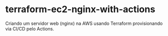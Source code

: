 # terraform-ec2-nginx-with-actions
Criando um servidor web (nginx) na AWS usando Terraform provisionando via CI/CD pelo Actions.
